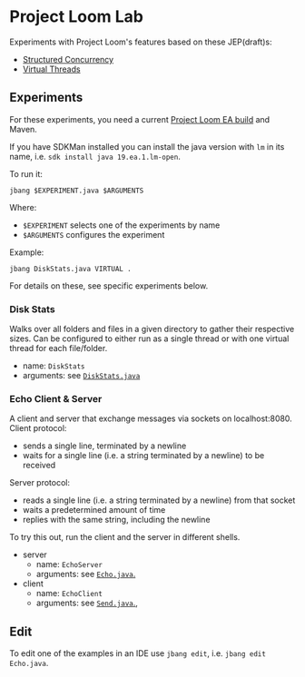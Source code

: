 # Project Loom Lab

Experiments with Project Loom's features based on these JEP(draft)s:

* [Structured Concurrency](https://openjdk.java.net/jeps/8277129)
* [Virtual Threads](https://openjdk.java.net/jeps/8277131)

## Experiments

For these experiments, you need a current [Project Loom EA build](https://jdk.java.net/loom/) and Maven.

If you have SDKMan installed you can install the java version with `lm` in its name, i.e. `sdk install java 19.ea.1.lm-open`.

To run it:

```
jbang $EXPERIMENT.java $ARGUMENTS
```

Where:

* `$EXPERIMENT` selects one of the experiments by name
* `$ARGUMENTS` configures the experiment

Example:
```
jbang DiskStats.java VIRTUAL .
```

For details on these, see specific experiments below.

### Disk Stats

Walks over all folders and files in a given directory to gather their respective sizes.
Can be configured to either run as a single thread or with one virtual thread for each file/folder.

* name: `DiskStats`
* arguments: see [`DiskStats.java`](DiskStats.java)

### Echo Client & Server

A client and server that exchange messages via sockets on localhost:8080.
Client protocol:

* sends a single line, terminated by a newline
* waits for a single line (i.e. a string terminated by a newline) to be received

Server protocol:

* reads a single line (i.e. a string terminated by a newline) from that socket
* waits a predetermined amount of time
* replies with the same string, including the newline

To try this out, run the client and the server in different shells.

* server
    * name: `EchoServer`
    * arguments: see [`Echo.java`.](Echo.java)
* client
    * name: `EchoClient`
    * arguments: see [`Send.java`.](Send.java), 

## Edit 

To edit one of the examples in an IDE use `jbang edit`, i.e. `jbang edit Echo.java`.

